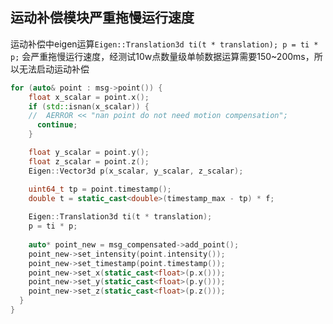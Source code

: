 ## 运动补偿模块严重拖慢运行速度
运动补偿中eigen运算`Eigen::Translation3d ti(t * translation); p = ti * p;` 会严重拖慢运行速度，经测试10w点数量级单帧数据运算需要150~200ms，所以无法启动运动补偿
``` c++  
for (auto& point : msg->point()) {
    float x_scalar = point.x();
    if (std::isnan(x_scalar)) {
    //  AERROR << "nan point do not need motion compensation";
      continue;
    } 

    float y_scalar = point.y();
    float z_scalar = point.z();
    Eigen::Vector3d p(x_scalar, y_scalar, z_scalar);

    uint64_t tp = point.timestamp();
    double t = static_cast<double>(timestamp_max - tp) * f;
    
    Eigen::Translation3d ti(t * translation);
    p = ti * p;
    
    auto* point_new = msg_compensated->add_point();
    point_new->set_intensity(point.intensity());
    point_new->set_timestamp(point.timestamp());
    point_new->set_x(static_cast<float>(p.x()));
    point_new->set_y(static_cast<float>(p.y()));
    point_new->set_z(static_cast<float>(p.z()));
  }
}
```